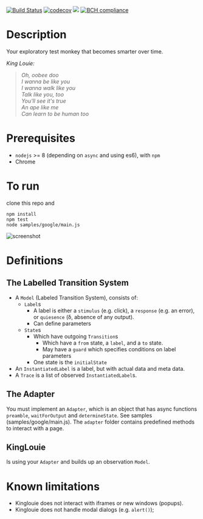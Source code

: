 [![Build Status](https://travis-ci.org/lenntt/kinglouie.svg?branch=master)](https://travis-ci.org/lenntt/kinglouie)
[![codecov](https://codecov.io/gh/lenntt/kinglouie/branch/master/graph/badge.svg)](https://codecov.io/gh/lenntt/kinglouie)
<a href="https://codeclimate.com/github/lenntt/kinglouie/maintainability"><img src="https://api.codeclimate.com/v1/badges/50c727a3e8fc14e07dac/maintainability" /></a>
[![BCH compliance](https://bettercodehub.com/edge/badge/lenntt/kinglouie?branch=master)](https://bettercodehub.com/)

# Description

Your exploratory test monkey that becomes smarter over time.

_King Louie:_
>_Oh, oobee doo_<br/>
>_I wanna be like you_<br/>
>_I wanna walk like you_<br/>
>_Talk like you, too_<br/>
>_You'll see it's true_<br/>
>_An ape like me_<br/>
>_Can learn to be human too_


# Prerequisites

* `nodejs` >= 8 (depending on `async` and using es6), with `npm`
* Chrome

# To run

clone this repo and
```
npm install
npm test
node samples/google/main.js
```

![screenshot](screen.png)

# Definitions

## The Labelled Transition System
* A `Model` (Labeled Transition System), consists of:
    * `Label`s
        * A label is either a `stimulus` (e.g. click), a `response` (e.g. an error), or `quiesence` (δ, absence of any output).
        * Can define parameters
    * `State`s
        * Which have outgoing `Transition`s
            * Which have a `from` state, a `label`, and a `to` state.
            * May have a `guard` which specifies conditions on label parameters
        * One state is the `initialState`
* An `InstantiatedLabel` is a label, but with actual data and meta data.
* A `Trace` is a list of observed `InstantiatedLabel`s.

## The Adapter
You must implement an `Adapter`, which is an object that has async functions `preamble`, `waitForOutput` and `determineState`. See samples (samples/google/main.js).
The `adapter` folder contains predefined methods to interact with a page.

## KingLouie
Is using your `Adapter` and builds up an observation `Model`.


# Known limitations
- Kinglouie does not interact with iframes or new windows (popups).
- Kinglouie does not handle modal dialogs (e.g. `alert()`);


